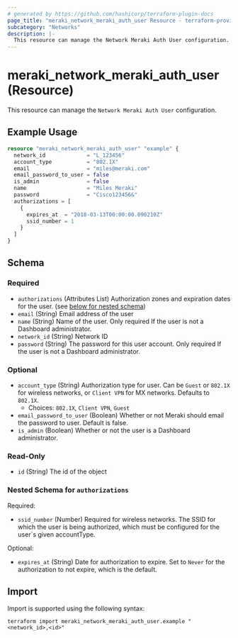 ```yaml
---
# generated by https://github.com/hashicorp/terraform-plugin-docs
page_title: "meraki_network_meraki_auth_user Resource - terraform-provider-meraki"
subcategory: "Networks"
description: |-
  This resource can manage the Network Meraki Auth User configuration.
---
```


# meraki_network_meraki_auth_user (Resource)

This resource can manage the `Network Meraki Auth User` configuration.

## Example Usage

```terraform
resource "meraki_network_meraki_auth_user" "example" {
  network_id             = "L_123456"
  account_type           = "802.1X"
  email                  = "miles@meraki.com"
  email_password_to_user = false
  is_admin               = false
  name                   = "Miles Meraki"
  password               = "Cisco123456&"
  authorizations = [
    {
      expires_at  = "2018-03-13T00:00:00.090210Z"
      ssid_number = 1
    }
  ]
}
```

<!-- schema generated by tfplugindocs -->
## Schema

### Required

- `authorizations` (Attributes List) Authorization zones and expiration dates for the user. (see [below for nested schema](#nestedatt--authorizations))
- `email` (String) Email address of the user
- `name` (String) Name of the user. Only required If the user is not a Dashboard administrator.
- `network_id` (String) Network ID
- `password` (String) The password for this user account. Only required If the user is not a Dashboard administrator.

### Optional

- `account_type` (String) Authorization type for user. Can be `Guest` or `802.1X` for wireless networks, or `Client VPN` for MX networks. Defaults to `802.1X`.
  - Choices: `802.1X`, `Client VPN`, `Guest`
- `email_password_to_user` (Boolean) Whether or not Meraki should email the password to user. Default is false.
- `is_admin` (Boolean) Whether or not the user is a Dashboard administrator.

### Read-Only

- `id` (String) The id of the object

<a id="nestedatt--authorizations"></a>
### Nested Schema for `authorizations`

Required:

- `ssid_number` (Number) Required for wireless networks. The SSID for which the user is being authorized, which must be configured for the user`s given accountType.

Optional:

- `expires_at` (String) Date for authorization to expire. Set to `Never` for the authorization to not expire, which is the default.

## Import

Import is supported using the following syntax:

```shell
terraform import meraki_network_meraki_auth_user.example "<network_id>,<id>"
```
